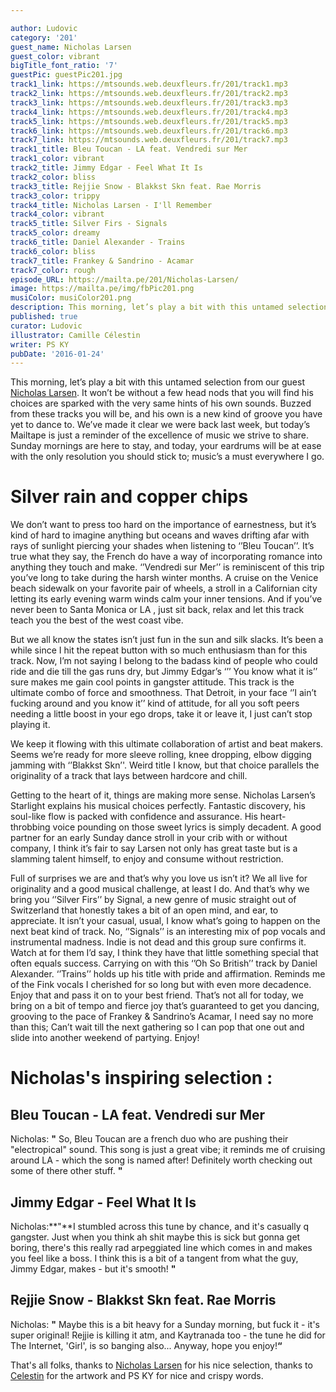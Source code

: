 ```yaml
---

author: Ludovic
category: '201'
guest_name: Nicholas Larsen
guest_color: vibrant
bigTitle_font_ratio: '7'
guestPic: guestPic201.jpg
track1_link: https://mtsounds.web.deuxfleurs.fr/201/track1.mp3
track2_link: https://mtsounds.web.deuxfleurs.fr/201/track2.mp3
track3_link: https://mtsounds.web.deuxfleurs.fr/201/track3.mp3
track4_link: https://mtsounds.web.deuxfleurs.fr/201/track4.mp3
track5_link: https://mtsounds.web.deuxfleurs.fr/201/track5.mp3
track6_link: https://mtsounds.web.deuxfleurs.fr/201/track6.mp3
track7_link: https://mtsounds.web.deuxfleurs.fr/201/track7.mp3
track1_title: Bleu Toucan - LA feat. Vendredi sur Mer
track1_color: vibrant
track2_title: Jimmy Edgar - Feel What It Is
track2_color: bliss
track3_title: Rejjie Snow - Blakkst Skn feat. Rae Morris
track3_color: trippy
track4_title: Nicholas Larsen - I'll Remember
track4_color: vibrant
track5_title: Silver Firs - Signals
track5_color: dreamy
track6_title: Daniel Alexander - Trains
track6_color: bliss
track7_title: Frankey & Sandrino - Acamar
track7_color: rough
episode_URL: https://mailta.pe/201/Nicholas-Larsen/
image: https://mailta.pe/img/fbPic201.png
musiColor: musiColor201.png
description: This morning, let’s play a bit with this untamed selection from our guest Nicholas Larsen. It won’t be without a few head nods that you will find his choices are sparked with the very same hints of his own sounds.
published: true
curator: Ludovic
illustrator: Camille Célestin
writer: PS KY
pubDate: '2016-01-24'
---
```





This morning, let’s play a bit with this untamed selection from our guest [Nicholas Larsen](https://soundcloud.com/nicholas-larsen). It won’t be without a few head nods that you will find his choices are sparked with the very same hints of his own sounds. Buzzed from these tracks you will be, and his own is a new kind of groove you have yet to dance to. We’ve made it clear we were back last week, but today’s Mailtape is just a reminder of the excellence of music we strive to share. Sunday mornings are here to stay, and today, your eardrums will be at ease with the only resolution you should stick to; music’s a must everywhere I go.

# Silver rain and copper chips


We don’t want to press too hard on the importance of earnestness, but it’s kind of hard to imagine anything but oceans and waves drifting afar with rays of sunlight piercing your shades when listening to ‘’Bleu Toucan’’. It’s true what they say, the French do have a way of incorporating romance into anything they touch and make. ‘’Vendredi sur Mer’’ is reminiscent of this trip you’ve long to take during the harsh winter months. A cruise on the Venice beach sidewalk on your favorite pair of wheels, a stroll in a Californian city letting its early evening warm winds calm your inner tensions. And if you’ve never been to Santa Monica or LA , just sit back, relax and let this track teach you the best of the west coast vibe.

But we all know the states isn’t just fun in the sun and silk slacks. It’s been a while since I hit the repeat button with so much enthusiasm than for this track. Now, I’m not saying I belong to the badass kind of people who could ride and die till the gas runs dry, but Jimmy Edgar’s ‘’’ You know what it is’’ sure makes me gain cool points in gangster attitude. This track is the ultimate combo of force and smoothness. That Detroit, in your face ‘’I ain’t fucking around and you know it’’ kind of attitude, for all you soft peers needing a little boost in your ego drops, take it or leave it, I just can’t stop playing it.

We keep it flowing with this ultimate collaboration of artist and beat makers. Seems we’re ready for more sleeve rolling, knee dropping, elbow digging jamming with ‘’Blakkst Skn’'. Weird title I know, but that choice parallels the originality of a track that lays between hardcore and chill.

Getting to the heart of it, things are making more sense. Nicholas Larsen’s Starlight explains his musical choices perfectly. Fantastic discovery, his soul-like flow is packed with confidence and assurance. His heart-throbbing voice pounding on those sweet lyrics is simply decadent. A good partner for an early Sunday dance stroll in your crib with or without company, I think it’s fair to say Larsen not only has great taste but is a slamming talent himself, to enjoy and consume without restriction.

Full of surprises we are and that’s why you love us isn’t it? We all live for originality and a good musical challenge, at least I do. And that’s why we bring you ‘’Silver Firs’’ by Signal, a new genre of music straight out of Switzerland that honestly takes a bit of an open mind, and ear, to appreciate. It isn’t your casual, usual, I know what’s going to happen on the next beat kind of track. No, ‘’Signals’’ is an interesting mix of pop vocals and instrumental madness. Indie is not dead and this group sure confirms it. Watch at for them I’d say, I think they have that little something special that often equals success. Carrying on with this ‘’Oh So British’’ track by Daniel Alexander. ‘’Trains’’ holds up his title with pride and affirmation. Reminds me of the Fink vocals I cherished for so long but with even more decadence. Enjoy that and pass it on to your best friend. That’s not all for today, we bring on a bit of tempo and fierce joy that’s guaranteed to get you dancing, grooving to the pace of Frankey & Sandrino’s Acamar, I need say no more than this; Can’t wait till the next gathering so I can pop that one out and slide into another weekend of partying. Enjoy!

# Nicholas's inspiring selection :
 
## Bleu Toucan - LA feat. Vendredi sur Mer
Nicholas: **"** So, Bleu Toucan are a french duo who are pushing their "electropical" sound. This song is just a great vibe; it reminds me of cruising around LA - which the song is named after! Definitely worth checking out some of there other stuff. **"** 

## Jimmy Edgar - Feel What It Is
Nicholas:**"**I stumbled across this tune by chance, and it's casually q gangster. Just when you think ah shit maybe this is sick but gonna get boring, there's this really rad arpeggiated line which comes in and makes you feel like a boss. I think this is a bit of a tangent from what the guy, Jimmy Edgar, makes - but it's smooth! **"** 

## Rejjie Snow - Blakkst Skn feat. Rae Morris
Nicholas: **"** Maybe this is a bit heavy for a Sunday morning, but fuck it - it's super original! Rejjie is killing it atm, and Kaytranada too - the tune he did for The Internet, 'Girl', is so banging also... Anyway, hope you enjoy!**“**
 

That's all folks, thanks to [Nicholas Larsen](https://soundcloud.com/nicholas-larsen) for his nice selection, thanks to [Celestin](https://www.facebook.com/slipontherock/) for the artwork and PS KY for nice and crispy words.
